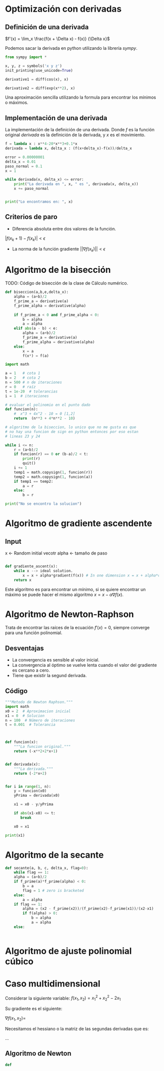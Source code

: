 # Optimización con derivadas

## Definición de una derivada

$f'(x) = \lim_x \frac{f(x + \Delta x) - f(x)} {\Delta x}$

Podemos sacar la derivada en python utilizando la librería *sympy*.

```python
from sympy import *

x, y, z = symbols('x y z')
init_printing(use_unicode=True)

derivative1 = diff(cos(x), x)

derivative2 = diff(exp(x**2), x)
```

Una aproximación sencilla utilizando la formula para encontrar los mínimos o máximos.

## Implementación de una derivada
La implementación de la definición de una derivada. Donde $f$ es la función original $derivada$ es la definición de la derivada, y $x$ es el movimiento.

```python
f = lambda x : x**4-20*x**3+0.1*x
derivada = lambda x, delta_x : (f(x+delta_x)-f(x))/delta_x

error = 0.00000001
delta_x = 0.01
paso_normal = 0.1
x = 1

while derivada(x, delta_x) <= error:
    print("La derivada en ", x, " es ", derivada(x, delta_x))
    x += paso_normal


print("Lo encontramos en: ", x)
```

## Criterios de paro
- Diferencia absoluta entre dos valores de la función.

$|f(x_k+1) - f(x_k)|  < \epsilon$

- La norma de la función gradiente
$||\nabla f(x_k) || < \epsilon$

# Algoritmo de la bisección
TODO: Código de bisección de la clase de Cálculo numérico.

```python
def biseccion(a,b,e,delta_x):
	alpha = (a+b)/2
	f_prime_a = derivative(a)
	f_prime_alpha = derivative(alpha)
	
	if f_prime_a < 0 and f_prime_alpha < 0:
		b = alpha
		a = alpha
	elif abs(a - b) < e:
		alpha = (a+b)/2
		f_prime_a = derivative(a)
		f_prime_alpha = derivative(alpha)
	else:
		x = a
		f(x*) = f(a)
```

```python
import math

a = 1	# cota 1
b = 2	# cota 2
n = 500 # n de iteraciones
r = 0	# raíz
t = 1e-20  # tolerancias
i = 1  # iteraciones

# evaluar el polinomio en el punto dado
def funcion(n):
    #  x^3 + 4x^2 - 10 = 0 [1,2]
    return  (n**3 + 4*n**2 - 10)

# algoritmo de la biseccion, lo unico que no me gusta es que
# no hay una funcion de sign en python entonces por eso estan
# lineas 23 y 24

while i <= n:
    r = (a+b)/2
    if funcion(r) == 0 or (b-a)/2 < t:
        print(r)
        quit()
    i += 1
    temp1 = math.copysign(1, funcion(r))
    temp2 = math.copysign(1, funcion(a))
    if temp1 == temp2:
        a = r
    else:
        b = r

print("No se encontro la solucion")

```
# Algoritmo de gradiente ascendente
## Input

x <- Random initial vecotr
alpha <- tamaño de paso

```python

def gradiente_ascent(x):
	while x --> ideal solution.
		x = x + alpha*gradient(f(x)) # In one dimension x = x + alpha*derivative(f(x))
	return x
```

Este algoritmo es para encontrar un mínimo, si se quiere encontrar un máximo se puede hacer el mismo algoritmo $x  = x - \alpha \nabla f(x)$.

# Algoritmo de Newton-Raphson

Trata de encontrar las raíces de la ecuación $f'(x) = 0$, siempre converge para una función polinomial.

## Desventajas
- La convergencia es sensible al valor inicial.
- La convergencia al óptimo se vuelve lenta cuando el valor del gradiente es cercano a cero.
- Tiene que existir la segund derivada.

## Código

``` python
"""Metodo de Newton Raphson."""
import math
x0 = 2  # Aproximacion inicial
x1 = 0  # Solucion
n = 100  # Número de iteraciones
t = 0.001  # Tolerancia



def funcion(x):
    """La funcion original."""
    return (-x**2+2*x+1)


def derivada(x):
    """La derivada."""
    return (-2*x+2)


for i in range(1, n):
    y = funcion(x0)
    yPrima = derivada(x0)

    x1 = x0 - y/yPrima

    if abs(x1-x0) <= t:
       break

    x0 = x1

print(x1)
```


# Algoritmo de la secante

``` python
def secante(a, b, c, delta_x, flag=0):
	while flag == 1:
	alpha = (a+b)/2 
	if f_prime(a)*f_prime(alpha) < 0:
		b = a
		flag = 1 # zero is bracketed
	else:
		a = alpha
	if flag == 1:
		alpha = (x2 - f_prime(x2))/(f_prime(x2)-f_prime(x1))/(x2-x1)
		if f(alpha) > 0:
			b = alpha
			a = alpha 
	else:
	
```

# Algoritmo de ajuste polinomial cúbico

# Caso multidimensional
Considerar la siguiente variable:
$f(x_1, x_2) = x^2_1 + x^2_2 - 2x_1$

Su gradiente es el siguiente:

$\nabla f(x_1, x_2) =$

Necesitamos el hessiano o la matriz de las segundas derivadas que es:

...
## Algoritmo de Newton

``` python
def 
```